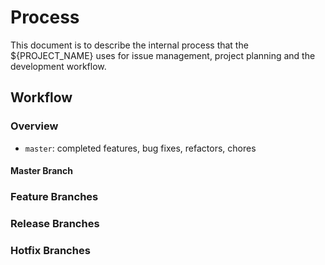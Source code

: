 # Process

This document is to describe the internal process that the ${PROJECT_NAME} uses for issue management, project planning and the development workflow.

## Workflow

### Overview

- `master`: completed features, bug fixes, refactors, chores

#### Master Branch

### Feature Branches

### Release Branches

### Hotfix Branches
